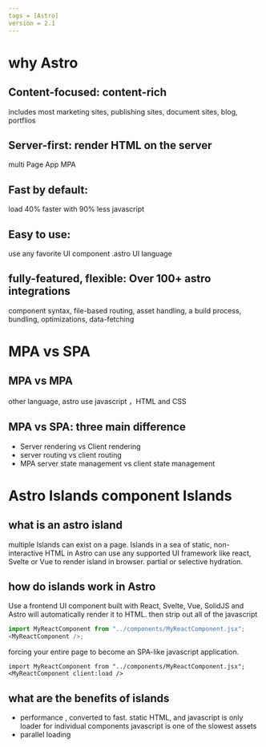 ```yaml
---
tags = [Astro]
version = 2.1
---
```


# why Astro

## Content-focused: content-rich

includes most marketing sites, publishing sites, document sites, blog, portflios

## Server-first: render HTML on the server

multi Page App MPA

## Fast by default:

load 40% faster with 90% less javascript

## Easy to use:

use any favorite UI component .astro UI language

## fully-featured, flexible: Over 100+ astro integrations

component syntax, file-based routing, asset handling, a build process, bundling, optimizations, data-fetching

# MPA vs SPA

## MPA vs MPA

other language, astro use javascript ，HTML and CSS

## MPA vs SPA: three main difference

- Server rendering vs Client rendering
- server routing vs client routing
- MPA server state management vs client state management

# Astro Islands component Islands

## what is an astro island

multiple Islands can exist on a page. Islands in a sea of static, non-interactive HTML
in Astro can use any supported UI framework like react, Svelte or Vue to render island in browser.
partial or selective hydration.

## how do islands work in Astro

Use a frontend UI component built with React, Svelte, Vue, SolidJS and Astro will automatically render it to HTML.
then strip out all of the javascript

```javascript
import MyReactComponent from "../components/MyReactComponent.jsx";
<MyReactComponent />;
```

forcing your entire page to become an SPA-like javascript application.

```
import MyReactComponent from "../components/MyReactComponent.jsx";
<MyReactComponent client:load />
```

## what are the benefits of islands

- performance , converted to fast. static HTML, and javascript is only loader for individual components
  javascript is one of the slowest assets
- parallel loading
